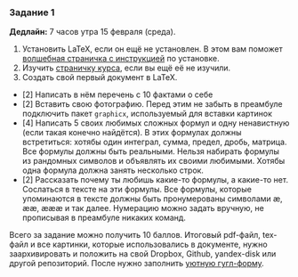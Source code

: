 
### Задание 1

**Дедлайн:** 7 часов утра 15 февраля (среда).

1. Установить LaTeX, если он ещё не установлен. В этом вам поможет [волшебная страничка с инструкцией](https://github.com/FUlyankin/LaTeX/wiki/LaTeX_install) по установке.
2. Изучить [страничку курса](https://fulyankin.github.io/LaTeX/), если вы ещё её не изучили.
3. Создать свой первый документ в LaTeX.

  - [2] Написать в нём перечень с 10 фактами о себе
  - [2] Вставить свою фотографию. Перед этим не забыть в преамбуле подключить пакет `graphicx`, используемый для вставки картинок
  - [4] Написать 5 своих любимых сложных формул и одну ненавистную (если такая конечно найдётся). В этих формулах должны встретиться: хотябы один интеграл, сумма, предел, дробь, матрица. Все формулы должны быть реальными. Нельзя набирать формулы из рандомных символов и объявлять их своими любимыми. Хотябы одна формула должна занять несколько строк.
  - [2] Рассказать почему ты любишь какие-то формулы, а какие-то нет. Сослаться в тексте на эти формулы. Все формулы, которые упоминаются в тексте должны быть пронумерованы символами æ, ææ, æææ и так далее. Нумерацию можно задать вручную, не прописывая в преамбуле никаких команд.

Всего за задание можно получить 10 баллов. Итоговый pdf-файл, tex-файл и все картинки, которые использовались в документе, нужно заархивировать и положить на свой Dropbox, Github, yandex-disk или другой репозиторий. После нужно заполнить [уютную гугл-форму](https://docs.google.com/forms/d/e/1FAIpQLSe11kxKVfv07iCL1E9yNX7ll9swKImiVwRr1H70lslGzInRSg/viewform).
